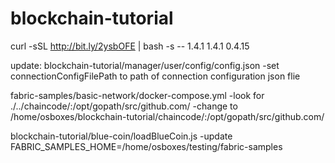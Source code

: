 # blockchain-tutorial

curl -sSL http://bit.ly/2ysbOFE | bash -s -- 1.4.1 1.4.1 0.4.15

update:
blockchain-tutorial/manager/user/config/config.json
  -set connectionConfigFilePath to path of connection configuration json flie
  
fabric-samples/basic-network/docker-compose.yml
  -look for   ./../chaincode/:/opt/gopath/src/github.com/
  -change to  /home/osboxes/blockchain-tutorial/chaincode/:/opt/gopath/src/github.com/
  
blockchain-tutorial/blue-coin/loadBlueCoin.js
  -update FABRIC_SAMPLES_HOME=/home/osboxes/testing/fabric-samples